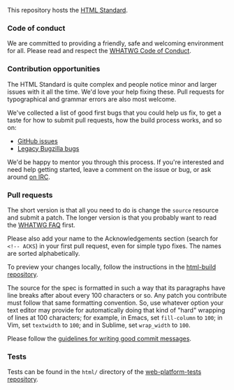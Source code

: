 This repository hosts the [HTML Standard](https://html.spec.whatwg.org/).

### Code of conduct

We are committed to providing a friendly, safe and welcoming environment for all. Please read and respect the [WHATWG Code of Conduct](https://wiki.whatwg.org/wiki/Code_of_Conduct).

### Contribution opportunities

The HTML Standard is quite complex and people notice minor and larger issues with it all the time. We'd love your help fixing these. Pull requests for typographical and grammar errors are also most welcome.

We've collected a list of good first bugs that you could help us fix, to get a taste for how to submit pull requests, how the build process works, and so on:

- [GitHub issues](https://github.com/whatwg/html/labels/good%20first%20bug)
- [Legacy Bugzilla bugs](https://www.w3.org/Bugs/Public/buglist.cgi?bug_status=UNCONFIRMED&bug_status=NEW&bug_status=ASSIGNED&bug_status=REOPENED&component=HTML&list_id=59457&product=WHATWG&query_format=advanced&resolution=---&status_whiteboard=[good%20first%20bug]&status_whiteboard_type=allwordssubstr)

We'd be happy to mentor you through this process. If you're interested and need help getting started, leave a comment on the issue or bug, or ask around [on IRC](https://wiki.whatwg.org/wiki/IRC).

### Pull requests

The short version is that all you need to do is change the `source` resource and submit a patch. The longer version is that you probably want to read the [WHATWG FAQ](https://wiki.whatwg.org/wiki/FAQ) first.

Please also add your name to the Acknowledgements section (search for `<!-- ACKS`) in your first pull request, even for simple typo fixes. The names are sorted alphabetically.

To preview your changes locally, follow the instructions in the [html-build repository](https://github.com/whatwg/html-build).

The source for the spec is formatted in such a way that its paragraphs have line breaks after about every 100 characters or so. Any patch you contribute must follow that same formatting convention. So, use whatever option your text editor may provide for automatically doing that kind of "hard" wrapping of lines at 100 characters; for example, in Emacs, set `fill-column` to `100`; in Vim, set `textwidth` to `100`; and in Sublime, set `wrap_width` to `100`.

Please follow the [guidelines for writing good commit messages](https://github.com/erlang/otp/wiki/Writing-good-commit-messages).

### Tests

Tests can be found in the `html/` directory of the [web-platform-tests repository](https://github.com/w3c/web-platform-tests).
